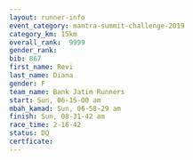 ```yaml
---
layout: runner-info 
event_category: mantra-summit-challenge-2019 
category_km: 15km 
overall_rank:  9999
gender_rank: 
bib: 867
first_name: Revi
last_name: Diana
gender: F
team_name: Bank Jatim Runners
start: Sun, 06-15-00 am
mbah_kamad: Sun, 06-58-29 am
finish: Sun, 08-31-42 am
race_time: 2-16-42
status: DQ
certficate: 
---
```

